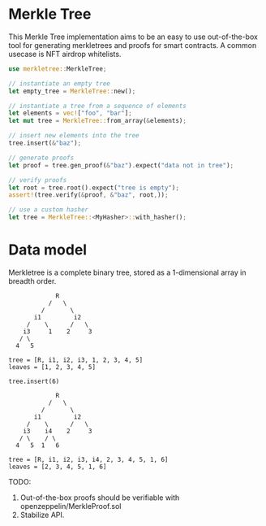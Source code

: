 # Merkle Tree

This Merkle Tree implementation aims to be an easy to use out-of-the-box tool for generating
merkletrees and proofs for smart contracts. A common usecase is NFT airdrop whitelists.

```rust
use merkletree::MerkleTree;

// instantiate an empty tree
let empty_tree = MerkleTree::new();

// instantiate a tree from a sequence of elements
let elements = vec!["foo", "bar"];
let mut tree = MerkleTree::from_array(&elements);

// insert new elements into the tree
tree.insert(&"baz");

// generate proofs
let proof = tree.gen_proof(&"baz").expect("data not in tree");

// verify proofs
let root = tree.root().expect("tree is empty");
assert!(tree.verify(&proof, &"baz", root,));

// use a custom hasher
let tree = MerkleTree::<MyHasher>::with_hasher();
```

# Data model

Merkletree is a complete binary tree, stored as a 1-dimensional array in breadth order.

```text
             R
           /   \
         /       \
       i1         i2
     /    \      /   \
    i3     1    2     3
   / \
  4   5

tree = [R, i1, i2, i3, 1, 2, 3, 4, 5]
leaves = [1, 2, 3, 4, 5]

tree.insert(6)

             R
           /   \
         /       \
       i1         i2
     /    \      /   \
    i3    i4    2     3
   / \    / \
  4   5  1   6

tree = [R, i1, i2, i3, i4, 2, 3, 4, 5, 1, 6]
leaves = [2, 3, 4, 5, 1, 6]
```

TODO:
1. Out-of-the-box proofs should be verifiable with openzeppelin/MerkleProof.sol
1. Stabilize API.